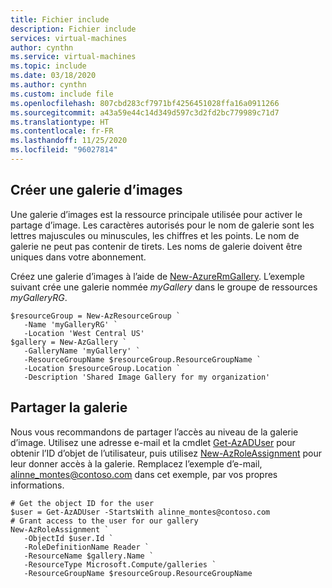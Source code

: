 ```yaml
---
title: Fichier include
description: Fichier include
services: virtual-machines
author: cynthn
ms.service: virtual-machines
ms.topic: include
ms.date: 03/18/2020
ms.author: cynthn
ms.custom: include file
ms.openlocfilehash: 807cbd283cf7971bf4256451028ffa16a0911266
ms.sourcegitcommit: a43a59e44c14d349d597c3d2fd2bc779989c71d7
ms.translationtype: HT
ms.contentlocale: fr-FR
ms.lasthandoff: 11/25/2020
ms.locfileid: "96027814"
---
```

## <a name="create-an-image-gallery"></a>Créer une galerie d’images 

Une galerie d’images est la ressource principale utilisée pour activer le partage d’image. Les caractères autorisés pour le nom de galerie sont les lettres majuscules ou minuscules, les chiffres et les points. Le nom de galerie ne peut pas contenir de tirets. Les noms de galerie doivent être uniques dans votre abonnement. 

Créez une galerie d’images à l’aide de [New-AzureRmGallery](/powershell/module/az.compute/new-azgallery). L’exemple suivant crée une galerie nommée *myGallery* dans le groupe de ressources *myGalleryRG*.

```azurepowershell-interactive
$resourceGroup = New-AzResourceGroup `
   -Name 'myGalleryRG' `
   -Location 'West Central US'  
$gallery = New-AzGallery `
   -GalleryName 'myGallery' `
   -ResourceGroupName $resourceGroup.ResourceGroupName `
   -Location $resourceGroup.Location `
   -Description 'Shared Image Gallery for my organization'  
```
   

## <a name="share-the-gallery"></a>Partager la galerie

Nous vous recommandons de partager l’accès au niveau de la galerie d’image. Utilisez une adresse e-mail et la cmdlet [Get-AzADUser](/powershell/module/az.resources/get-azaduser) pour obtenir l’ID d’objet de l’utilisateur, puis utilisez [New-AzRoleAssignment](/powershell/module/Az.Resources/New-AzRoleAssignment) pour leur donner accès à la galerie. Remplacez l’exemple d’e-mail, alinne_montes@contoso.com dans cet exemple, par vos propres informations.

```azurepowershell-interactive
# Get the object ID for the user
$user = Get-AzADUser -StartsWith alinne_montes@contoso.com
# Grant access to the user for our gallery
New-AzRoleAssignment `
   -ObjectId $user.Id `
   -RoleDefinitionName Reader `
   -ResourceName $gallery.Name `
   -ResourceType Microsoft.Compute/galleries `
   -ResourceGroupName $resourceGroup.ResourceGroupName

```